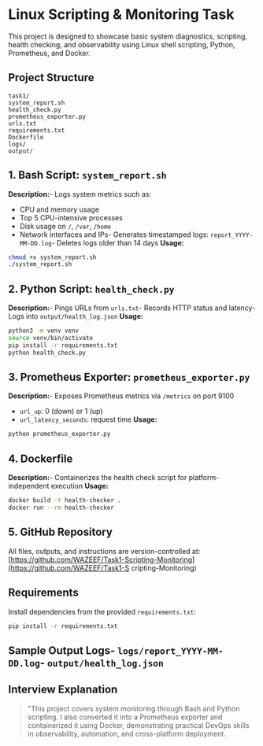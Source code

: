 # Linux Scripting & Monitoring Task

 This project is designed to showcase basic system diagnostics, scripting, health
 checking, and observability using Linux shell scripting, Python, Prometheus, and Docker.
 ##  Project Structure
 ```
 task1/
 system_report.sh
 health_check.py
 prometheus_exporter.py
 urls.txt
 requirements.txt
 Dockerfile
 logs/
 output/
 ```
 ## 1. Bash Script: `system_report.sh`
 **Description:**- Logs system metrics such as:
  - CPU and memory usage
  - Top 5 CPU-intensive processes
  - Disk usage on `/`, `/var`, `/home`
  - Network interfaces and IPs- Generates timestamped logs: `report_YYYY-MM-DD.log`- Deletes logs older than 14 days
 **Usage:**
 ```bash
 chmod +x system_report.sh
 ./system_report.sh
 ```
 ## 2. Python Script: `health_check.py`
 **Description:**- Pings URLs from `urls.txt`- Records HTTP status and latency- Logs into `output/health_log.json`
 **Usage:**
 ```bash
 python3 -m venv venv
 source venv/bin/activate
 pip install -r requirements.txt
 python health_check.py
 ```
 ## 3. Prometheus Exporter: `prometheus_exporter.py`
**Description:**- Exposes Prometheus metrics via `/metrics` on port 9100
  - `url_up`: 0 (down) or 1 (up)
  - `url_latency_seconds`: request time
 **Usage:**
 ```bash
 python prometheus_exporter.py
 ```
 ## 4. Dockerfile
 **Description:**- Containerizes the health check script for platform-independent execution
 **Usage:**
 ```bash
 docker build -t health-checker .
 docker run --rm health-checker
 ```
 ## 5. GitHub Repository
 All files, outputs, and instructions are version-controlled at:
 [https://github.com/WAZEEF/Task1-Scripting-Monitoring](https://github.com/WAZEEF/Task1-S
 cripting-Monitoring)
 ##  Requirements
 Install dependencies from the provided `requirements.txt`:
 ```bash
 pip install -r requirements.txt
 ```
 ##  Sample Output Logs- `logs/report_YYYY-MM-DD.log`- `output/health_log.json`
 ##  Interview Explanation
 > "This project covers system monitoring through Bash and Python scripting. I also
 converted it into a Prometheus exporter and containerized it using Docker, demonstrating
 practical DevOps skills in observability, automation, and cross-platform deployment.

